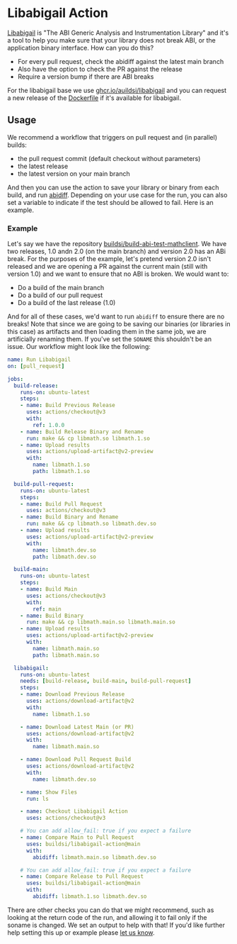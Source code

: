 # Libabigail Action

[Libabigail](https://sourceware.org/libabigail/) is "The ABI Generic Analysis and Instrumentation Library"
and it's a tool to help you make sure that your library does not break ABI, or the application
binary interface. How can you do this?

 - For every pull request, check the abidiff against the latest main branch
 - Also have the option to check the PR against the release
 - Require a version bump if there are ABI breaks
 
 
For the libabigail base we use [ghcr.io/auildsi/libabigail](https://github.com/buildsi/build-abi-containers/pkgs/container/libabigail)
 and you can request a new release of the [Dockerfile](https://github.com/buildsi/build-abi-containers/blob/main/docker/libabigail/Dockerfile)
 if it's available for libabigail.
 
## Usage

We recommend a workflow that triggers on pull request and (in parallel) builds:

 - the pull request commit (default checkout without parameters)
 - the latest release
 - the latest version on your main branch
 
And then you can use the action to save your library or binary from each build, and run [abidiff](https://sourceware.org/libabigail/manual/abidiff.html).
Depending on your use case for the run, you can also set a variable to indicate if
the test should be allowed to fail. Here is an example.

### Example 

Let's say we have the repository [buildsi/build-abi-test-mathclient](https://github.com/buildsi/build-abi-test-mathclient).
We have two releases, 1.0 andn 2.0 (on the main branch) and version 2.0 has an ABi break. For the purposes
of the example, let's pretend version 2.0 isn't released and we are opening a PR against the current main (still with version 1.0)
and we want to ensure that no ABI is broken. We would want to:

 - Do a build of the main branch
 - Do a build of our pull request
 - Do a build of the last release (1.0)

And for all of these cases, we'd want to run `abidiff` to ensure there are no breaks! Note that since
we are going to be saving our binaries (or libraries in this case) as artifacts and then loading them
in the same job, we are artificially renaming them. If you've set the `SONAME` this shouldn't be an issue.
Our workflow might look like the following:

```yaml
name: Run Libabigail
on: [pull_request]

jobs:
  build-release:
    runs-on: ubuntu-latest
    steps:
    - name: Build Previous Release
      uses: actions/checkout@v3
      with:
        ref: 1.0.0
    - name: Build Release Binary and Rename
      run: make && cp libmath.so libmath.1.so
    - name: Upload results
      uses: actions/upload-artifact@v2-preview
      with:
        name: libmath.1.so
        path: libmath.1.so

  build-pull-request:
    runs-on: ubuntu-latest
    steps:
    - name: Build Pull Request
      uses: actions/checkout@v3
    - name: Build Binary and Rename
      run: make && cp libmath.so libmath.dev.so
    - name: Upload results
      uses: actions/upload-artifact@v2-preview
      with:
        name: libmath.dev.so
        path: libmath.dev.so

  build-main:
    runs-on: ubuntu-latest
    steps:
    - name: Build Main
      uses: actions/checkout@v3
      with:
        ref: main
    - name: Build Binary
      run: make && cp libmath.main.so libmath.main.so
    - name: Upload results
      uses: actions/upload-artifact@v2-preview
      with:
        name: libmath.main.so
        path: libmath.main.so

  libabigail:
    runs-on: ubuntu-latest
    needs: [build-release, build-main, build-pull-request]
    steps:
    - name: Download Previous Release
      uses: actions/download-artifact@v2
      with:
        name: libmath.1.so

    - name: Download Latest Main (or PR)
      uses: actions/download-artifact@v2
      with:
        name: libmath.main.so

    - name: Download Pull Request Build
      uses: actions/download-artifact@v2
      with:
        name: libmath.dev.so

    - name: Show Files
      run: ls

    - name: Checkout Libabigail Action
      uses: actions/checkout@v3

    # You can add allow_fail: true if you expect a failure
    - name: Compare Main to Pull Request
      uses: buildsi/libabigail-action@main
      with: 
        abidiff: libmath.main.so libmath.dev.so

    # You can add allow_fail: true if you expect a failure
    - name: Compare Release to Pull Request
      uses: buildsi/libabigail-action@main
      with: 
        abidiff: libmath.1.so libmath.dev.so
```

There are other checks you can do that we might recommend, such as looking at the return
code of the run, and allowing it to fail only if the soname is changed. We set an output
to help with that! If you'd like further help setting this up or example please
[let us know](https://github.com/buildsi/libabigail-action/issues).
